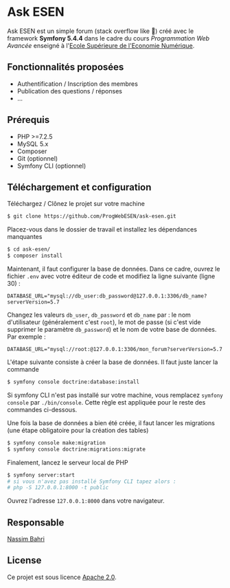 # Ask ESEN

Ask ESEN est un simple forum (stack overflow like :star_struck:) créé avec le framework **Symfony 5.4.4** dans le cadre du cours *Programmation Web Avancée* enseigné à l'[Ecole Supérieure de l'Economie Numérique](https://www.esen.tn).

## Fonctionnalités proposées

* Authentification / Inscription des membres
* Publication des questions / réponses
* ...

## Prérequis

* PHP >=7.2.5
* MySQL 5.x
* Composer
* Git (optionnel)
* Symfony CLI (optionnel)

## Téléchargement et configuration

Téléchargez / Clônez le projet sur votre machine

```bash
$ git clone https://github.com/ProgWebESEN/ask-esen.git
```

Placez-vous dans le dossier de travail et installez les dépendances manquantes

```bash
$ cd ask-esen/
$ composer install
```

Maintenant, il faut configurer la base de données. Dans ce cadre, ouvrez le fichier `.env` avec votre éditeur de code et modifiez la ligne suivante (ligne 30) :

```env
DATABASE_URL="mysql://db_user:db_password@127.0.0.1:3306/db_name?serverVersion=5.7
```

Changez les valeurs `db_user`, `db_password` et `db_name` par : le nom d'utilisateur (généralement c'est `root`), le mot de passe (si c'est vide supprimer le paramètre `db_password`) et le nom de votre base de données. Par exemple :

```env
DATABASE_URL="mysql://root:@127.0.0.1:3306/mon_forum?serverVersion=5.7
```

L'étape suivante consiste à créer la base de données. Il faut juste lancer la commande

```bash
$ symfony console doctrine:database:install
```

Si symfony CLI n'est pas installé sur votre machine, vous remplacez `symfony console` par `./bin/console`. Cette règle est appliquée pour le reste des commandes ci-dessous.

Une fois la base de données a bien été créée, il faut lancer les migrations (une étape obligatoire pour la création des tables)

```bash
$ symfony console make:migration
$ symfony console doctrine:migrations:migrate
```

Finalement, lancez le serveur local de PHP

```bash
$ symfony server:start
# si vous n'avez pas installé Symfony CLI tapez alors :
# php -S 127.0.0.1:8000 -t public
```

Ouvrez l'adresse `127.0.0.1:8000` dans votre navigateur.

## Responsable

[Nassim Bahri](https://www.nassimbahri.ovh)

## License

Ce projet est sous licence [Apache 2.0](https://choosealicense.com/licenses/apache-2.0/). 